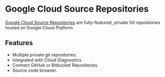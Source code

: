 # Google Cloud Source Repositories

[Google Cloud Source Repositories](https://cloud.google.com/source-repositories/docs/) are fully-featured, private Git repositories hosted on Google Cloud Platform.

## Features

* Multiple private git repositories.
* Integrated with Cloud Diagnostics.
* Connect GitHub or Bitbucket Repositories.
* Source code browser.

